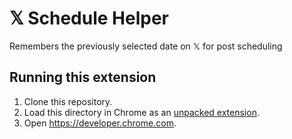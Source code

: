# 𝕏 Schedule Helper

Remembers the previously selected date on 𝕏 for post scheduling

## Running this extension

1. Clone this repository.
2. Load this directory in Chrome as an [unpacked extension](https://developer.chrome.com/docs/extensions/mv3/getstarted/development-basics/#load-unpacked).
3. Open https://developer.chrome.com.
